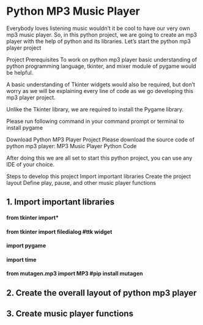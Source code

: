 # Python MP3 Music Player

Everybody loves listening music wouldn’t it be cool to have our very own mp3 music player. So, in this python project, we are going to create an mp3 player with the help of python and its libraries. Let’s start the python mp3 player project


Project Prerequisites
To work on python mp3 player basic understanding of python programming language, tkinter, and mixer module of pygame would be helpful.

A basic understanding of Tkinter widgets would also be required, but don’t worry as we will be explaining every line of code as we go developing this mp3 player project.

Unlike the Tkinter library, we are required to install the Pygame library.

Please run following command in your command prompt or terminal to install pygame



Download Python MP3 Player Project
Please download the source code of python mp3 player: MP3 Music Player Python Code

After doing this we are all set to start this python project, you can use any IDE of your choice.

Steps to develop this project
Import important libraries
Create the project layout
Define play, pause, and other music player functions


## 1. Import important libraries

#### from tkinter import*
#### from tkinter import filedialog #ttk widget
#### import pygame
#### import time
#### from mutagen.mp3 import MP3 #pip install mutagen


## 2. Create the overall layout of python mp3 player



## 3. Create music player functions
